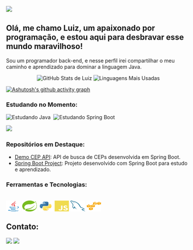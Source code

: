 <img src="https://capsule-render.vercel.app/api?type=waving&color=1E2A38&height=120&section=header&text=Bem-vindo!&fontSize=40&fontColor=FFFFFF" />

## Olá, me chamo Luiz, um apaixonado por programação, e estou aqui para desbravar esse mundo maravilhoso!

Sou um programador back-end, e nesse perfil irei compartilhar o meu caminho e aprendizado para dominar a linguagem Java.

<div align="center">  
  <img width="49%" height="195px" src="https://github-readme-stats.vercel.app/api?username=29092213&show_icons=true&count_private=true&hide_border=true&title_color=1E2A38&icon_color=1E2A38&text_color=c9d1d9&bg_color=E6ECF0" alt="GitHub Stats de Luiz" /> 
  <img width="41%" height="195px" src="https://github-readme-stats.vercel.app/api/top-langs/?username=29092213&layout=compact&hide_border=true&title_color=1E2A38&text_color=c9d1d9&bg_color=E6ECF0" alt="Linguagens Mais Usadas"/>
</div>

[![Ashutosh's github activity graph](https://github-readme-activity-graph.vercel.app/graph?username=29092213&bg_color=E6ECF0&color=1E2A38&line=1E2A38&point=DB7093&area=true&hide_border=true)](https://github.com/ashutosh00710/github-readme-activity-graph)

### Estudando no Momento:
![Estudando Java](https://img.shields.io/badge/Estudando-Java-1E2A38?style=for-the-badge&logo=java&logoColor=white)&nbsp;
![Estudando Spring Boot](https://img.shields.io/badge/Estudando-Spring%20Boot-1E2A38?style=for-the-badge&logo=spring&logoColor=white)&nbsp;

<img src="https://media.giphy.com/media/WFZvB7VIXBgiz3oDXE/giphy.gif" width="100" />

### Repositórios em Destaque:
- [Demo CEP API](https://github.com/29092213/demo-cep-api): API de busca de CEPs desenvolvida em Spring Boot.
- [Spring Boot Project](https://github.com/29092213/springboot): Projeto desenvolvido com Spring Boot para estudo e aprendizado.

### Ferramentas e Tecnologias:
<div style="display: inline_block"><br>
  <img align="center" alt="Java" height="30" width="40" src="https://raw.githubusercontent.com/devicons/devicon/master/icons/java/java-original.svg">
  <img align="center" alt="Spring" height="30" width="40" src="https://raw.githubusercontent.com/devicons/devicon/master/icons/spring/spring-original.svg">
  <img align="center" alt="Python" height="30" width="40" src="https://raw.githubusercontent.com/devicons/devicon/master/icons/python/python-original.svg">
  <img align="center" alt="JavaScript" height="30" width="40" src="https://raw.githubusercontent.com/devicons/devicon/master/icons/javascript/javascript-plain.svg">
  <img align="center" alt="MySQL" height="30" width="40" src="https://raw.githubusercontent.com/devicons/devicon/master/icons/mysql/mysql-original.svg">
  <img align="center" alt="AWS" height="30" width="40" src="https://raw.githubusercontent.com/devicons/devicon/master/icons/amazonwebservices/amazonwebservices-original.svg">
</div>

## Contato:
<div> 
  <a href = "mailto:luizjdf13@gmail.com"><img src="https://img.shields.io/badge/-Gmail-1E2A38?style=for-the-badge&logo=gmail&logoColor=white" target="_blank"></a>
  <a href="https://www.linkedin.com/in/luiz-souza-dev" target="_blank"><img src="https://img.shields.io/badge/-LinkedIn-1E2A38?style=for-the-badge&logo=linkedin&logoColor=white" target="_blank"></a>
</div>
